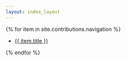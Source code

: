 ```yaml
---
layout: index_layout
---
```


{% for item in site.contributions.navigation %}
<ul><li><a href="{{ site.baseurl }}{{ item.url }}">{{ item.title }}</a></li></ul>
{% endfor %}
